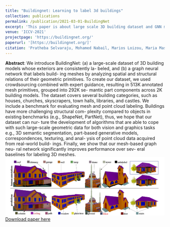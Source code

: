 ```yaml
---
title: "Buildingnet: Learning to label 3d buildings"
collection: publications
permalink: /publication/2021-03-01-BuildingNet
excerpt: 'This paper is about large scale 3D building dataset and GNN model for part labelling.'
venue: 'ICCV-2021'
projectpage: 'https://buildingnet.org/'
paperurl: '[https://buildingnet.org/]'
citation: 'Pratheba Selvaraju, Mohamed Nabail, Marios Loizou, Maria Maslioukova, Melinos Averkiou, Andreas Andreou, Siddhartha Chaudhuri, Evangelos Kalogerakis (2021). &quot;Buildingnet: Learning to label 3d buildings.&quot; <i>ICCV</i>.'
---
```

**Abstract**: We introduce BuildingNet: (a) a large-scale dataset of 3D building models whose exteriors are consistently la- beled, and (b) a graph neural network that labels build- ing meshes by analyzing spatial and structural relations of their geometric primitives. To create our dataset, we used crowdsourcing combined with expert guidance, resulting in 513K annotated mesh primitives, grouped into 292K se- mantic part components across 2K building models. The dataset covers several building categories, such as houses, churches, skyscrapers, town halls, libraries, and castles. We include a benchmark for evaluating mesh and point cloud labeling. Buildings have more challenging structural com- plexity compared to objects in existing benchmarks (e.g., ShapeNet, PartNet), thus, we hope that our dataset can nur- ture the development of algorithms that are able to cope with such large-scale geometric data for both vision and graphics tasks e.g., 3D semantic segmentation, part-based generative models, correspondences, texturing, and anal- ysis of point cloud data acquired from real-world build- ings. Finally, we show that our mesh-based graph neu- ral network significantly improves performance over sev- eral baselines for labeling 3D meshes.
![Model](https://github.com/pratheba/pratheba.github.io/blob/master/files/BuildingNet.png)
[Download paper here](https://drive.google.com/file/d/1aD5AIkx58k7EyK8Utg8vKv2Y_UMZ--pv/view)

